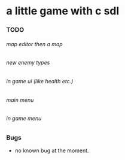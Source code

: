 # a little game with c sdl
### TODO
###### map editor then a map
###### new enemy types
###### in game ui (like health etc.)
###### main menu
###### in game menu



### Bugs
- no known bug at the moment.
